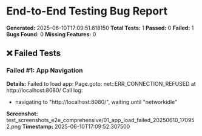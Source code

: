 # End-to-End Testing Bug Report

**Generated:** 2025-06-10T17:09:51.618150
**Total Tests:** 1
**Passed:** 0
**Failed:** 1
**Bugs Found:** 0
**Missing Features:** 0

## ❌ Failed Tests

### Failed #1: App Navigation
**Details:** Failed to load app: Page.goto: net::ERR_CONNECTION_REFUSED at http://localhost:8080/
Call log:
  - navigating to "http://localhost:8080/", waiting until "networkidle"

**Screenshot:** test_screenshots_e2e_comprehensive/01_app_load_failed_20250610_170952.png
**Timestamp:** 2025-06-10T17:09:52.307500

